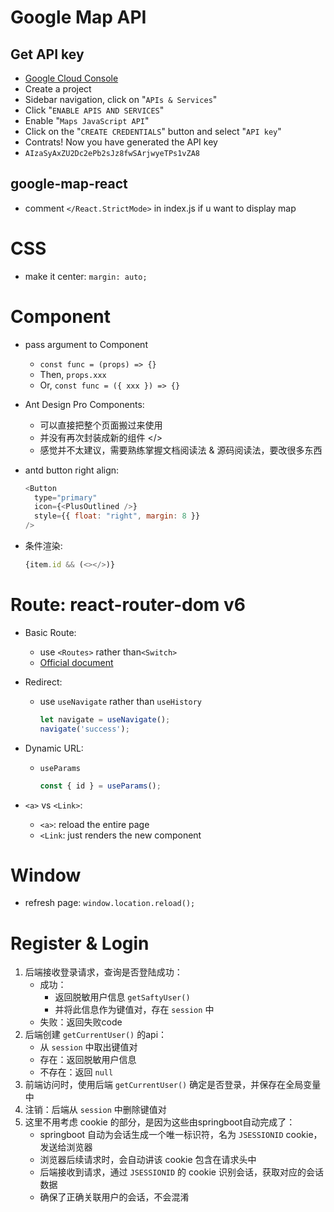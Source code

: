 # Google Map API

## Get API key

* [Google Cloud Console](https://console.cloud.google.com/getting-started)
* Create a project
* Sidebar navigation, click on "`APIs & Services`"
* Click "`ENABLE APIS AND SERVICES`"
* Enable "`Maps JavaScript API`"
* Click on the "`CREATE CREDENTIALS`" button and select "`API key`"
* Contrats! Now you have generated the API key
* `AIzaSyAxZU2Dc2ePb2sJz8fwSArjwyeTPs1vZA8`

## google-map-react

* comment `</React.StrictMode>` in index.js if u want to display map

# CSS

* make it center: `margin: auto;`

# Component

* pass argument to Component
  * `const func = (props) => {}`
  * Then, `props.xxx`
  * Or, `const func = ({ xxx }) => {}`
* Ant Design Pro Components: 
  * 可以直接把整个页面搬过来使用
  * 并没有再次封装成新的组件 </>
  * 感觉并不太建议，需要熟练掌握文档阅读法 & 源码阅读法，要改很多东西
* antd button right align:

  ```javascript
  <Button
    type="primary"
    icon={<PlusOutlined />}
    style={{ float: "right", margin: 8 }}
  />
  ```

* 条件渲染:

  ```javascript
  {item.id && (<></>)}
  ```

# Route: react-router-dom v6

* Basic Route:
  * use `<Routes>` rather than`<Switch>`
  * [Official document](https://reactrouter.com/en/6.9.0/upgrading/v5#upgrade-all-switch-elements-to-routes)

* Redirect:
  * use `useNavigate` rather than `useHistory`

    ``` javascript
    let navigate = useNavigate();
    navigate('success');
    ```
    
* Dynamic URL:
  * `useParams`

    ```javascript
    const { id } = useParams();
    ```

* `<a>` vs `<Link>`:
  * `<a>`: reload the entire page
  * `<Link`: just renders the new component

# Window

* refresh page: `window.location.reload();`

# Register & Login

1. 后端接收登录请求，查询是否登陆成功：
   * 成功：
     * 返回脱敏用户信息 `getSaftyUser()` 
     * 并将此信息作为键值对，存在 `session` 中
   * 失败：返回失败code
2. 后端创建 `getCurrentUser()` 的api：
   * 从 `session` 中取出键值对
   * 存在：返回脱敏用户信息
   * 不存在：返回 `null`
3. 前端访问时，使用后端 `getCurrentUser()` 确定是否登录，并保存在全局变量中
4. 注销：后端从 `session` 中删除键值对
5. 这里不用考虑 cookie 的部分，是因为这些由springboot自动完成了：
   * springboot 自动为会话生成一个唯一标识符，名为 `JSESSIONID` cookie，发送给浏览器
   * 浏览器后续请求时，会自动讲该 cookie 包含在请求头中
   * 后端接收到请求，通过 `JSESSIONID` 的 cookie 识别会话，获取对应的会话数据
   * 确保了正确关联用户的会话，不会混淆